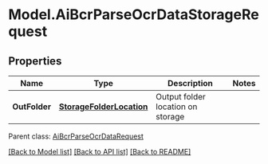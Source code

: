 # Model.AiBcrParseOcrDataStorageRequest
## Properties
Name | Type | Description | Notes
------------ | ------------- | ------------- | -------------
**OutFolder** | [**StorageFolderLocation**](StorageFolderLocation.md) | Output folder location on storage              | 

 Parent class: [AiBcrParseOcrDataRequest](AiBcrParseOcrDataRequest.md)

[[Back to Model list]](README.md#documentation-for-models) [[Back to API list]](README.md#documentation-for-api-endpoints) [[Back to README]](README.md)


